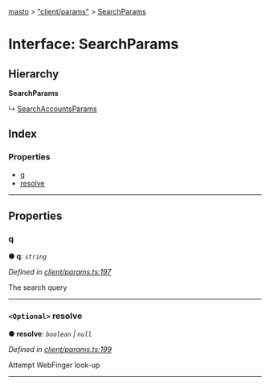 [masto](../README.md) > ["client/params"](../modules/_client_params_.md) > [SearchParams](../interfaces/_client_params_.searchparams.md)

# Interface: SearchParams

## Hierarchy

**SearchParams**

↳  [SearchAccountsParams](_client_params_.searchaccountsparams.md)

## Index

### Properties

* [q](_client_params_.searchparams.md#q)
* [resolve](_client_params_.searchparams.md#resolve)

---

## Properties

<a id="q"></a>

###  q

**● q**: *`string`*

*Defined in [client/params.ts:197](https://github.com/neet/masto.js/blob/390e749/src/client/params.ts#L197)*

The search query

___
<a id="resolve"></a>

### `<Optional>` resolve

**● resolve**: *`boolean` \| `null`*

*Defined in [client/params.ts:199](https://github.com/neet/masto.js/blob/390e749/src/client/params.ts#L199)*

Attempt WebFinger look-up

___

